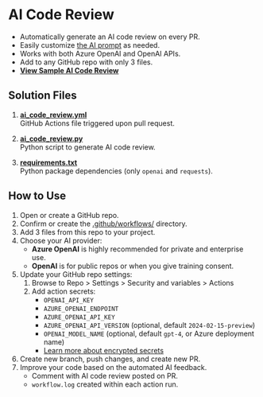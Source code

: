 # AI Code Review

* Automatically generate an AI code review on every PR.
* Easily customize [the AI prompt](./.github/workflows/ai_code_review.py#L57) as needed.
* Works with both Azure OpenAI and OpenAI APIs.
* Add to any GitHub repo with only 3 files.
* **[View Sample AI Code Review](https://github.com/mattsavarino/ai-code-review/pull/1)**

## Solution Files

1. **[ai_code_review.yml](./.github/workflows/ai_code_review.yml)**<br>
GitHub Actions file triggered upon pull request.

2. **[ai_code_review.py](./.github/workflows/ai_code_review.py)**<br>
Python script to generate AI code review.

3. **[requirements.txt](./requirements.txt)**<br>
Python package dependencies (only `openai` and `requests`).

## How to Use
1. Open or create a GitHub repo.
1. Confirm or create the [.github/workflows/](./.github/workflows/) directory.
1. Add 3 files from this repo to your project.
1. Choose your AI provider:
    * **Azure OpenAI** is highly recommended for private and enterprise use.
    * **OpenAI** is for public repos or when you give training consent.
1. Update your GitHub repo settings:
    1. Browse to Repo > Settings > Security and variables > Actions
    1. Add action secrets:
        * `OPENAI_API_KEY`
        * `AZURE_OPENAI_ENDPOINT`
        * `AZURE_OPENAI_API_KEY`
        * `AZURE_OPENAI_API_VERSION` (optional, default `2024-02-15-preview`)
        * `OPENAI_MODEL_NAME` (optional, default `gpt-4`, or Azure deployment name)
        * [Learn more about encrypted secrets](https://docs.github.com/en/actions/security-guides/using-secrets-in-github-actions)
1. Create new branch, push changes, and create new PR.
1. Improve your code based on the automated AI feedback.
    * Comment with AI code review posted on PR.
    * `workflow.log` created within each action run.

